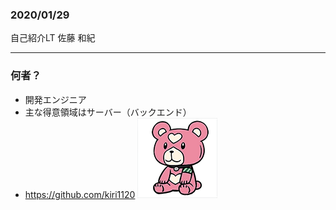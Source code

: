 ### 2020/01/29
自己紹介LT
佐藤 和紀

---

### 何者？
- 開発エンジニア
- 主な得意領域はサーバー（バックエンド）
- https://github.com/kiri1120 ![icon](https://raw.githubusercontent.com/kiri1120/slides/master/assets/kirikuma.png)

